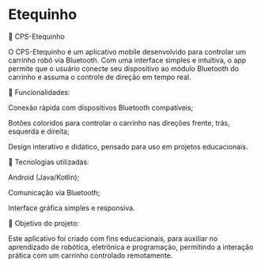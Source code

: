# Etequinho
🚗 CPS-Etequinho

O CPS-Etequinho é um aplicativo mobile desenvolvido para controlar um carrinho robô via Bluetooth.
Com uma interface simples e intuitiva, o app permite que o usuário conecte seu dispositivo ao módulo Bluetooth do carrinho e assuma o controle de direção em tempo real.

🔹 Funcionalidades:

Conexão rápida com dispositivos Bluetooth compatíveis;

Botões coloridos para controlar o carrinho nas direções frente, trás, esquerda e direita;

Design interativo e didático, pensado para uso em projetos educacionais.

🔹 Tecnologias utilizadas:

Android (Java/Kotlin);

Comunicação via Bluetooth;

Interface gráfica simples e responsiva.

🔹 Objetivo do projeto:

Este aplicativo foi criado com fins educacionais, para auxiliar no aprendizado de robótica, eletrônica e programação, permitindo a interação prática com um carrinho controlado remotamente.
